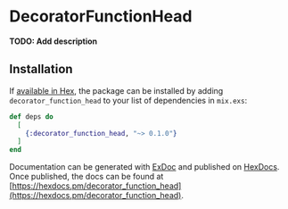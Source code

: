 # DecoratorFunctionHead

**TODO: Add description**

## Installation

If [available in Hex](https://hex.pm/docs/publish), the package can be installed
by adding `decorator_function_head` to your list of dependencies in `mix.exs`:

```elixir
def deps do
  [
    {:decorator_function_head, "~> 0.1.0"}
  ]
end
```

Documentation can be generated with [ExDoc](https://github.com/elixir-lang/ex_doc)
and published on [HexDocs](https://hexdocs.pm). Once published, the docs can
be found at [https://hexdocs.pm/decorator_function_head](https://hexdocs.pm/decorator_function_head).

